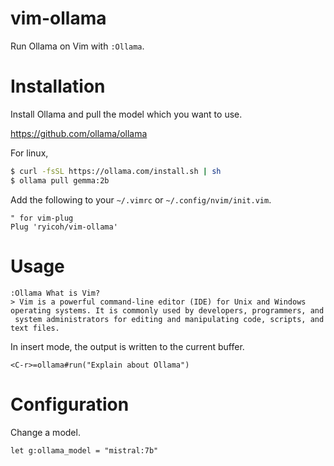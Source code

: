 # vim-ollama

Run Ollama on Vim with `:Ollama`.

# Installation

Install Ollama and pull the model which you want to use.

https://github.com/ollama/ollama

For linux,

```sh
$ curl -fsSL https://ollama.com/install.sh | sh
$ ollama pull gemma:2b
```

Add the following to your `~/.vimrc` or `~/.config/nvim/init.vim`.

```vim
" for vim-plug
Plug 'ryicoh/vim-ollama'
```

# Usage

```vim
:Ollama What is Vim?
> Vim is a powerful command-line editor (IDE) for Unix and Windows operating systems. It is commonly used by developers, programmers, and
 system administrators for editing and manipulating code, scripts, and text files.
```

In insert mode, the output is written to the current buffer.

```vim
<C-r>=ollama#run("Explain about Ollama")
```

# Configuration

Change a model.

```vim
let g:ollama_model = "mistral:7b"
```
